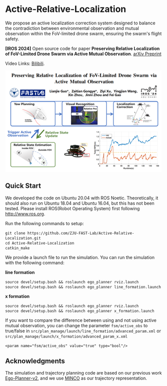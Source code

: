 # Active-Relative-Localization

We propose an active localization correction system designed to balance the contradiction between environmental observation and mutual observation within the FoV-limited drone swarm, ensuring the swarm's flight safety.

**[IROS 2024]** Open source code for paper **Preserving Relative Localization of FoV-Limited Drone Swarm via Active Mutual Observation**. [arXiv Preprint](https://arxiv.org/abs/2407.01292)

Video Links: [Bilibili](https://www.bilibili.com/video/BV1fZ421b7j2/).

![img](./pic/image.png)

## Quick Start

We developed the code on Ubuntu 20.04 with ROS Noetic. Theoretically, it should also run on Ubuntu 18.04 and Ubuntu 16.04, but this has not been tested. Please install ROS(Robot Operating System) first following http://www.ros.org. 

Run the following commands to setup:

```
git clone https://github.com/ZJU-FAST-Lab/Active-Relative-Localization.git
cd Active-Relative-Localization
catkin_make
```

We provide a launch file to run the simulation. You can run the simulation with the following command:

**line formation**


```
source devel/setup.bash && roslaunch ego_planner rviz.launch 
source devel/setup.bash && roslaunch ego_planner line_formation.launch 
```

**x formation**

```
source devel/setup.bash && roslaunch ego_planner rviz.launch 
source devel/setup.bash && roslaunch ego_planner x_formation.launch 
```

If you want to compare the difference between using and not using active mutual observation, you can change the parameter ```fsm/active_obs``` to true/false in ```src/plan_manage/launch/line_formation/advanced_param.xml```
or ```src/plan_manage/launch/x_formation/advanced_param_x.xml```

```
<param name="fsm/active_obs" value="true" type="bool"/> 
```

## Acknowledgments

The simulation and trajectory planning code are based on our previous work [Ego-Planner-v2](https://github.com/ZJU-FAST-Lab/EGO-Planner-v2), and we use [MINCO](https://github.com/ZJU-FAST-Lab/GCOPTER) as our trajectory representation.